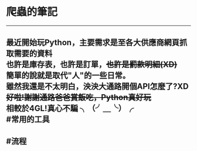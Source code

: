 # 爬蟲的筆記
---
##### 
最近開始玩Python，主要需求是至各大供應商網頁抓取需要的資料  
也許是庫存表，也許是訂單，~~也許是罰款明細(XD)~~  
簡單的說就是取代"人"的一些日常。  
雖然我還是不太明白，泱泱大通路開個API怎麼了?XD   
~~好啦!謝謝通路爸爸賞飯吃，Python真好玩~~  
相較於4GL!真心不騙 ╮（╯＿╰）╭  
#常用的工具
---
#流程
---
